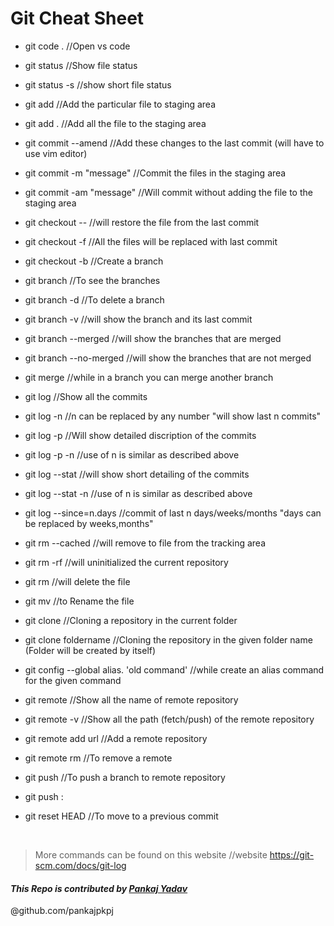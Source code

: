 # Git Cheat Sheet

- git code .                                //Open vs code

- git status                                //Show file status 

- git status -s                             //show short file status

- git add <filename>                        //Add the particular file to staging area
  
- git add .                                  //Add all the file to the staging area
  
- git commit --amend                        //Add these changes to the last commit (will have to use vim editor)
  
- git commit -m "message"                   //Commit the files in the staging area    
  
- git commit -am "message"                  //Will commit without adding the file to the staging area
  
- git checkout --<filename>                 //will restore the file from the last commit
  
- git checkout -f                           //All the files will be replaced with last commit
  
- git checkout -b <branch name> 		   	  //Create a branch
  
- git branch 								//To see the branches
  
- git branch -d <branch name>				//To delete a branch
  
- git branch -v 							//will show the branch and its last commit
  
- git branch --merged 					//will show the branches that are merged
  
- git branch --no-merged 					//will show the branches that are not merged
  
- git merge <branch name>					//while in a branch you can merge another branch
  
- git log                                   //Show all the commits
  
- git log -n                                //n can be replaced by any number "will show last n commits"
  
- git log -p                                //Will show detailed discription of the commits  
  
- git log -p -n                             //use of n is similar as described above  
  
- git log --stat                            //will show short detailing of the commits  
  
- git log --stat -n                         //use of n is similar as described above    
  
- git log --since=n.days                    //commit of last n days/weeks/months "days can be replaced by weeks,months"
  
- git rm --cached <filename>                //will remove to file from the tracking area 
  
- git rm -rf                                //will uninitialized the current repository       
  
- git rm <filename>                         //will delete the file  
  
- git mv <Present filename> <The filename after the change>  //to Rename the file
  
- git clone <URL>                           //Cloning a repository in the current folder
  
- git clone <URL> foldername                //Cloning the repository in the given folder name (Folder will be created by itself) 
  
- git config --global alias. <new name> 'old command'  //while create an alias command for the given command
  
- git remote 						//Show all the name of remote repository
  
- git remote -v 					//Show all the path (fetch/push) of the remote repository
  
- git remote add <name> url			//Add a remote repository
  
- git remote rm <name>				//To remove a remote
  
- git push <remote name> <branch name>	//To push a branch to remote repository
  
- git push <remote name> <branch name>:<branch name you want to have in the remote repository>
  
- git reset HEAD						//To move to a previous commit


  
  
<br>
  
>More commands can be found on this website
//website https://git-scm.com/docs/git-log
  
 #### ***This Repo is contributed by [Pankaj Yadav](https://github.com/pankajpkpj)***
  
  @github.com/pankajpkpj
  
